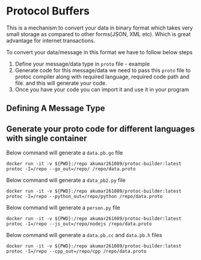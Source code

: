 # Protocol Buffers

This is a mechanism to convert your data in binary format which takes very small storage as compared to other forms(JSON, XML etc). Which is great advantage for internet transactions.

To convert your data/message in this format we have to follow below steps
1. Define your message/data type in `proto` file - example 
1. Generate code for this message/data we need to pass this `proto` file to protoc compiler along with required language, required code path and file. and this will generate your code.
1. Once you have your code you can import it and use it in your program


## Defining A Message Type



## Generate your proto code for different languages with single container

Below command will generate a `data.pb.go` file
```
docker run -it -v ${PWD}:/repo akumar261089/protoc-builder:latest protoc -I=/repo --go_out=/repo/ /repo/data.proto
```

Below command will generate a `data_pb2.py` file
```
docker run -it -v ${PWD}:/repo akumar261089/protoc-builder:latest protoc -I=/repo --python_out=/repo/python /repo/data.proto
```
Below command will generate a `person.py` file
```
docker run -it -v ${PWD}:/repo akumar261089/protoc-builder:latest protoc -I=/repo --js_out=/repo/nodejs /repo/data.proto
```

Below command will generate a `data.pb.cc` and `data.pb.h` files
```
docker run -it -v ${PWD}:/repo akumar261089/protoc-builder:latest protoc -I=/repo --cpp_out=/repo/cpp /repo/data.proto
```
